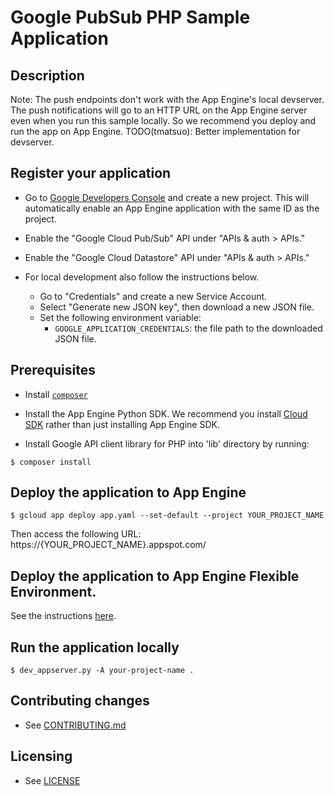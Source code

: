 # Google PubSub PHP Sample Application

## Description

Note: The push endpoints don't work with the App Engine's local
devserver. The push notifications will go to an HTTP URL on the App
Engine server even when you run this sample locally. So we recommend
you deploy and run the app on App Engine.
TODO(tmatsuo): Better implementation for devserver.

## Register your application

- Go to
  [Google Developers Console](https://console.developers.google.com/project)
  and create a new project. This will automatically enable an App
  Engine application with the same ID as the project.

- Enable the "Google Cloud Pub/Sub" API under "APIs & auth > APIs."
- Enable the "Google Cloud Datastore" API under "APIs & auth > APIs."
- For local development also follow the instructions below.
  - Go to "Credentials" and create a new Service Account.
  - Select "Generate new JSON key", then download a new JSON file.
  - Set the following environment variable:
    - `GOOGLE_APPLICATION_CREDENTIALS`: the file path to the downloaded JSON file.

## Prerequisites

- Install [`composer`](https://getcomposer.org)
- Install the App Engine Python SDK.
  We recommend you install
  [Cloud SDK](https://developers.google.com/cloud/sdk/) rather than
  just installing App Engine SDK.

- Install Google API client library for PHP into 'lib' directory by running:

```
$ composer install
```

## Deploy the application to App Engine

```
$ gcloud app deploy app.yaml --set-default --project YOUR_PROJECT_NAME
```

Then access the following URL:
  https://{YOUR_PROJECT_NAME}.appspot.com/

## Deploy the application to App Engine Flexible Environment.

See the instructions [here](../appengine/flexible/pubsub/README.md).

## Run the application locally

```
$ dev_appserver.py -A your-project-name .
```

## Contributing changes

* See [CONTRIBUTING.md](../CONTRIBUTING.md)

## Licensing

* See [LICENSE](../LICENSE)


